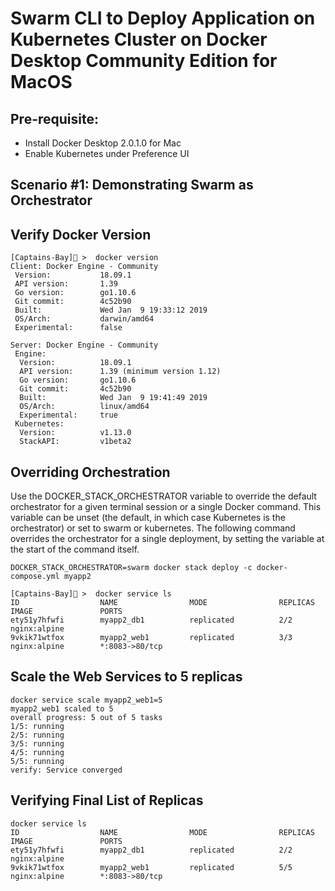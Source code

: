# Swarm CLI to Deploy Application on Kubernetes Cluster on Docker Desktop Community Edition for MacOS

## Pre-requisite:

- Install Docker Desktop 2.0.1.0 for Mac
- Enable Kubernetes under Preference UI


## Scenario #1: Demonstrating Swarm as Orchestrator

## Verify Docker Version

```
[Captains-Bay]🚩 >  docker version
Client: Docker Engine - Community
 Version:           18.09.1
 API version:       1.39
 Go version:        go1.10.6
 Git commit:        4c52b90
 Built:             Wed Jan  9 19:33:12 2019
 OS/Arch:           darwin/amd64
 Experimental:      false

Server: Docker Engine - Community
 Engine:
  Version:          18.09.1
  API version:      1.39 (minimum version 1.12)
  Go version:       go1.10.6
  Git commit:       4c52b90
  Built:            Wed Jan  9 19:41:49 2019
  OS/Arch:          linux/amd64
  Experimental:     true
 Kubernetes:
  Version:          v1.13.0
  StackAPI:         v1beta2
  ```

## Overriding Orchestration

Use the DOCKER_STACK_ORCHESTRATOR variable to override the default orchestrator for a given terminal session or a single Docker command. 
This variable can be unset (the default, in which case Kubernetes is the orchestrator) or set to swarm or kubernetes. 
The following command overrides the orchestrator for a single deployment, by setting the variable at the start of the command itself.

```
DOCKER_STACK_ORCHESTRATOR=swarm docker stack deploy -c docker-compose.yml myapp2
```

```
[Captains-Bay]🚩 >  docker service ls
ID                  NAME                MODE                REPLICAS            IMAGE               PORTS
ety51y7hfwfi        myapp2_db1          replicated          2/2                 nginx:alpine
9vkik71wtfox        myapp2_web1         replicated          3/3                 nginx:alpine        *:8083->80/tcp
```

## Scale the Web Services to 5 replicas

```
docker service scale myapp2_web1=5
myapp2_web1 scaled to 5
overall progress: 5 out of 5 tasks
1/5: running
2/5: running
3/5: running
4/5: running
5/5: running
verify: Service converged
```

## Verifying Final List of Replicas

```
docker service ls
ID                  NAME                MODE                REPLICAS            IMAGE               PORTS
ety51y7hfwfi        myapp2_db1          replicated          2/2                 nginx:alpine
9vkik71wtfox        myapp2_web1         replicated          5/5                 nginx:alpine        *:8083->80/tcp
```

